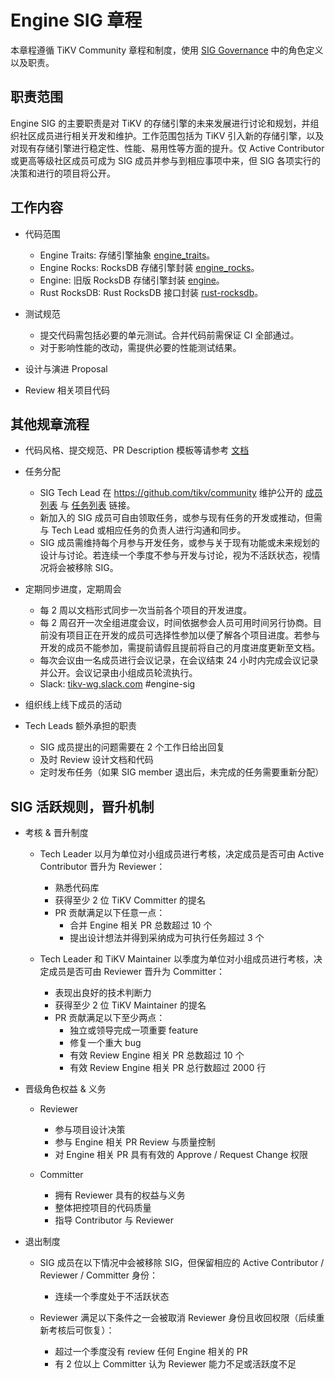 # Engine SIG 章程

本章程遵循 TiKV Community 章程和制度，使用 [SIG Governance](/GOVERNANCE-zh_CN.md) 中的角色定义以及职责。

## 职责范围

Engine SIG 的主要职责是对 TiKV 的存储引擎的未来发展进行讨论和规划，并组织社区成员进行相关开发和维护。工作范围包括为 TiKV 引入新的存储引擎，以及对现有存储引擎进行稳定性、性能、易用性等方面的提升。仅 Active Contributor 或更高等级社区成员可成为 SIG 成员并参与到相应事项中来，但 SIG 各项实行的决策和进行的项目将公开。

## 工作内容

- 代码范围
  - Engine Traits: 存储引擎抽象 [engine_traits](https://github.com/tikv/tikv/tree/master/components/engine_traits)。
  - Engine Rocks: RocksDB 存储引擎封装 [engine_rocks](https://github.com/tikv/tikv/tree/master/components/engine_rocks)。
  - Engine: 旧版 RocksDB 存储引擎封装 [engine](https://github.com/tikv/tikv/tree/master/components/engine)。
  - Rust RocksDB: Rust RocksDB 接口封装 [rust-rocksdb](https://github.com/tikv/rust-rocksdb)。

- 测试规范
  - 提交代码需包括必要的单元测试。合并代码前需保证 CI 全部通过。
  - 对于影响性能的改动，需提供必要的性能测试结果。

- 设计与演进 Proposal
- Review 相关项目代码

## 其他规章流程

- 代码风格、提交规范、PR Description 模板等请参考 [文档](https://github.com/tikv/tikv/blob/master/CONTRIBUTING.md)
- 任务分配
  - SIG Tech Lead 在 https://github.com/tikv/community 维护公开的 [成员列表](https://tikv.github.io/members/build/index.html?name=engine) 与 [任务列表](https://github.com/tikv/tikv/projects/22) 链接。
  - 新加入的 SIG 成员可自由领取任务，或参与现有任务的开发或推动，但需与 Tech Lead 或相应任务的负责人进行沟通和同步。
  - SIG 成员需维持每个月参与开发任务，或参与关于现有功能或未来规划的设计与讨论。若连续一个季度不参与开发与讨论，视为不活跃状态，视情况将会被移除 SIG。

- 定期同步进度，定期周会
  - 每 2 周以文档形式同步一次当前各个项目的开发进度。
  - 每 2 周召开一次全组进度会议，时间依据参会人员可用时间另行协商。目前没有项目正在开发的成员可选择性参加以便了解各个项目进度。若参与开发的成员不能参加，需提前请假且提前将自己的月度进度更新至文档。
  - 每次会议由一名成员进行会议记录，在会议结束 24 小时内完成会议记录并公开。会议记录由小组成员轮流执行。
  - Slack: [tikv-wg.slack.com](https://join.slack.com/t/tikv-wg/shared_invite/enQtNTUyODE4ODU2MzI0LWVlMWMzMDkyNWE5ZjY1ODAzMWUwZGVhNGNhYTc3MzJhYWE0Y2FjYjliYzY1OWJlYTc4OWVjZWM1NDkwN2QxNDE) #engine-sig

- 组织线上线下成员的活动
- Tech Leads 额外承担的职责
  - SIG 成员提出的问题需要在 2 个工作日给出回复
  - 及时 Review 设计文档和代码
  - 定时发布任务（如果 SIG member 退出后，未完成的任务需要重新分配）

## SIG 活跃规则，晋升机制

- 考核 & 晋升制度
  - Tech Leader 以月为单位对小组成员进行考核，决定成员是否可由 Active Contributor 晋升为 Reviewer：
    - 熟悉代码库
    - 获得至少 2 位 TiKV Committer 的提名
    - PR 贡献满足以下任意一点：
      - 合并 Engine 相关 PR 总数超过 10 个
      - 提出设计想法并得到采纳成为可执行任务超过 3 个

  - Tech Leader 和 TiKV Maintainer 以季度为单位对小组成员进行考核，决定成员是否可由 Reviewer 晋升为 Committer：
    - 表现出良好的技术判断力
    - 获得至少 2 位 TiKV Maintainer 的提名
    - PR 贡献满足以下至少两点：
      - 独立或领导完成一项重要 feature
      - 修复一个重大 bug
      - 有效 Review Engine 相关 PR 总数超过 10 个
      - 有效 Review Engine 相关 PR 总行数超过 2000 行

- 晋级角色权益 & 义务
  - Reviewer
    - 参与项目设计决策
    - 参与 Engine 相关 PR Review 与质量控制
    - 对 Engine 相关 PR 具有有效的 Approve / Request Change 权限

  - Committer
    - 拥有 Reviewer 具有的权益与义务
    - 整体把控项目的代码质量
    - 指导 Contributor 与 Reviewer

- 退出制度
  - SIG 成员在以下情况中会被移除 SIG，但保留相应的 Active Contributor / Reviewer / Committer 身份：
    - 连续一个季度处于不活跃状态

  - Reviewer 满足以下条件之一会被取消 Reviewer 身份且收回权限（后续重新考核后可恢复）：
    - 超过一个季度没有 review 任何 Engine 相关的 PR
    - 有 2 位以上 Committer 认为 Reviewer 能力不足或活跃度不足
